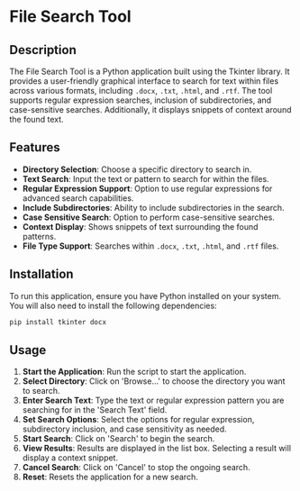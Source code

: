 # File Search Tool

## Description
The File Search Tool is a Python application built using the Tkinter library. It provides a user-friendly graphical interface to search for text within files across various formats, including `.docx`, `.txt`, `.html`, and `.rtf`. The tool supports regular expression searches, inclusion of subdirectories, and case-sensitive searches. Additionally, it displays snippets of context around the found text.

## Features
- **Directory Selection**: Choose a specific directory to search in.
- **Text Search**: Input the text or pattern to search for within the files.
- **Regular Expression Support**: Option to use regular expressions for advanced search capabilities.
- **Include Subdirectories**: Ability to include subdirectories in the search.
- **Case Sensitive Search**: Option to perform case-sensitive searches.
- **Context Display**: Shows snippets of text surrounding the found patterns.
- **File Type Support**: Searches within `.docx`, `.txt`, `.html`, and `.rtf` files.

## Installation

To run this application, ensure you have Python installed on your system. You will also need to install the following dependencies:

```bash
pip install tkinter docx
```

## Usage

1. **Start the Application**: Run the script to start the application.
2. **Select Directory**: Click on 'Browse...' to choose the directory you want to search.
3. **Enter Search Text**: Type the text or regular expression pattern you are searching for in the 'Search Text' field.
4. **Set Search Options**: Select the options for regular expression, subdirectory inclusion, and case sensitivity as needed.
5. **Start Search**: Click on 'Search' to begin the search.
6. **View Results**: Results are displayed in the list box. Selecting a result will display a context snippet.
7. **Cancel Search**: Click on 'Cancel' to stop the ongoing search.
8. **Reset**: Resets the application for a new search.
